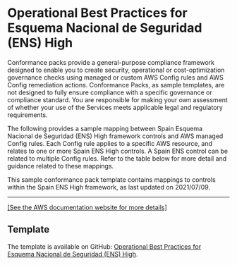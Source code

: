 # Operational Best Practices for Esquema Nacional de Seguridad \(ENS\) High<a name="operational-best-practices-for-ens_high"></a>

Conformance packs provide a general\-purpose compliance framework designed to enable you to create security, operational or cost\-optimization governance checks using managed or custom AWS Config rules and AWS Config remediation actions\. Conformance Packs, as sample templates, are not designed to fully ensure compliance with a specific governance or compliance standard\. You are responsible for making your own assessment of whether your use of the Services meets applicable legal and regulatory requirements\.

The following provides a sample mapping between Spain Esquema Nacional de Seguridad \(ENS\) High framework controls and AWS managed Config rules\. Each Config rule applies to a specific AWS resource, and relates to one or more Spain ENS High controls\. A Spain ENS control can be related to multiple Config rules\. Refer to the table below for more detail and guidance related to these mappings\.

This sample conformance pack template contains mappings to controls within the Spain ENS High framework, as last updated on 2021/07/09\.


****  
[\[See the AWS documentation website for more details\]](http://docs.aws.amazon.com/config/latest/developerguide/operational-best-practices-for-ens_high.html)

## Template<a name="ens_high-conformance-pack-sample"></a>

The template is available on GitHub: [Operational Best Practices for Esquema Nacional de Seguridad \(ENS\) High](https://github.com/awslabs/aws-config-rules/blob/master/aws-config-conformance-packs/Operational-Best-Practices-for-CCN-ENS-High.yaml)\.